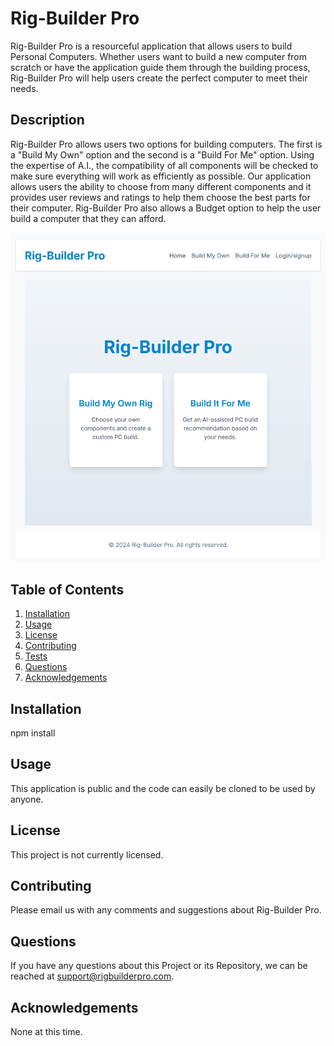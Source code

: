 # Rig-Builder Pro
Rig-Builder Pro is a resourceful application that allows users to build Personal Computers. Whether users want to build a new computer from scratch or have the application guide them through the building process, Rig-Builder Pro will help users create the perfect computer to meet their needs.

## Description
Rig-Builder Pro allows users two options for building computers. The first is a "Build My Own" option and the second is a "Build For Me" option. Using the expertise of A.I., the compatibility of all components will be checked to make sure everything will work as efficiently as possible. Our application allows users the ability to choose from many different components and it provides user reviews and ratings to help them choose the best parts for their computer. Rig-Builder Pro also allows a Budget option to help the user build a computer that they can afford.

![Rig-BuilderPro Homepage](./client/src/assets/RigBuilderPro.png)

## Table of Contents
1. [Installation](#installation)
2. [Usage](#usage)
3. [License](#license)
4. [Contributing](#contributing)
5. [Tests](#tests)
6. [Questions](#questions)
7. [Acknowledgements](#acknowledgements)

## Installation
npm install

## Usage
This application is public and the code can easily be cloned to be used by anyone.

## License
This project is not currently licensed.

## Contributing
Please email us with any comments and suggestions about Rig-Builder Pro.

## Questions
If you have any questions about this Project or its Repository, we can be reached at <a href=mailto:support@rigbuilderpro.com>support@rigbuilderpro.com</a>.

## Acknowledgements
None at this time.